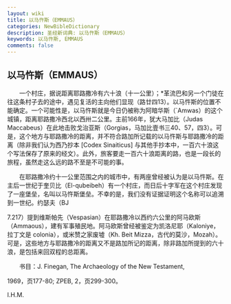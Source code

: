 ```yaml
---
layout: wiki
title: 以马忤斯（EMMAUS）
categories: NewBibleDictionary
description: 圣经新词典: 以马忤斯（EMMAUS）
keywords: 以马忤斯, EMMAUS
comments: false
---
```


## 以马忤斯（EMMAUS）

　　一个村庄，据说距离耶路撒冷有六十浪（十一公里）；*革流巴和另一个门徒在往这条村子去的途中，遇见复活的主向他们显现（路廿四13）。以马忤斯的位置不能确定。一个可能性是，以马忤斯就是今日仍被称为阿暗华斯（`Amwas）的这个城镇，距离耶路撒冷西北以西卅二公里。主前166年，犹大马加比（Judas Maccabeus）在此地击败戈治亚斯（Gorgias，马加比壹书三40、57，四3）。可是，这个地方与耶路撒冷的距离，并不符合路加所记载的以马忤斯与耶路撒冷的距离（除非我们认为西乃抄本 [Codex Sinaiticus] 与其他手抄本中，一百六十浪这个写法保存了原来的经文）。此外，旅客要走一百六十浪距离的路，也是一段长的旅程，虽然走这么远的路不至是不可能的事。

　　在耶路撒冷约十一公里范围之内的城市中，有两座曾经被认为是以马忤斯。在主后一世纪于奎贝比（El-qubeibeh）有一个村庄，而日后十字军在这个村庄发现了一座堡垒，名叫以马忤斯堡垒。不幸的是，我们没有证据证明这个名称可以追溯到一世纪。约瑟夫（BJ

7.217）提到维斯帕先（Vespasian）在耶路撒冷以西约六公里的阿马欧斯（Ammaous），建有军事殖民地。阿马欧斯曾经被鉴定为凯洛尼耶（Kaloniye，拉丁文是 colonia），或米赞之家废墟（Kh. Beit Mizza，古代的莫沙，Mozah）。可是，这些地方与耶路撒冷的距离又不是路加所记的距离，除非路加所提到的六十浪，是包括来回双程的总距离。

　　书目：J. Finegan, The Archaeology of the New Testament,

1969，页177-80; ZPEB, 2，页299-300。

I.H.M.








